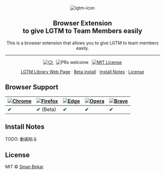 <div align="center">
  <br>
  
  ![lgtm-icon](https://github.com/a-company-jp/lgtm-browser-extention/assets/90055003/9867f4c5-4320-419a-802d-cc1db3b4d2c8)

  <h2>
    Browser Extension <br>
    to give LGTM to Team Members easily
    <br>
  </h2>
</div>

<p align="center">
  This is a browser extension that allows you to give LGTM to team members easily.
 </p>
<hr />

<div align="center" >
  <a href="https://github.com/sinanbekar/browser-extension-react-typescript-starter/actions">
    <img src="https://github.com/sinanbekar/browser-extension-react-typescript-starter/actions/workflows/ci.yml/badge.svg" alt="CI">
  </a>
    &nbsp;
  <a>
    <img src="https://img.shields.io/badge/PRs-welcome-brightgreen.svg" alt="PRs welcome">
  </a>
    &nbsp;
  <a href="https://github.com/sinanbekar/browser-extension-react-typescript-starter/blob/main/LICENSE">
    <img src="https://img.shields.io/apm/l/atomic-design-ui.svg" alt="MIT License">
  </a>

</div>

<p align="center">
  <a href="https://lgtm.a.shion.pro/">LGTM Library Web Page</a> ·
  <a href="https://github.com/a-company-jp/lgtm-browser-extention">Beta install</a> ·
  <a href="#install-notes">Install Notes</a> ·
  <a href="#license">License</a>
</p>

## Browser Support

| [![Chrome](https://raw.github.com/alrra/browser-logos/master/src/chrome/chrome_48x48.png)](/) | [![Firefox](https://raw.github.com/alrra/browser-logos/master/src/firefox/firefox_48x48.png)](/) | [![Edge](https://raw.github.com/alrra/browser-logos/master/src/edge/edge_48x48.png)](/) | [![Opera](https://raw.github.com/alrra/browser-logos/master/src/opera/opera_48x48.png)](/) | [![Brave](https://raw.github.com/alrra/browser-logos/master/src/brave/brave_48x48.png)](/) |
| --------------------------------------------------------------------------------------------- | ------------------------------------------------------------------------------------------------ | --------------------------------------------------------------------------------------- | ------------------------------------------------------------------------------------------ | ------------------------------------------------------------------------------------------ |
| ✔                                                                                             | ✔ (Beta)                                                                                         | ✔                                                                                       | ✔                                                                                          | ✔                                                                                          |

<!-- ## Quick Start
 -->

## Install Notes

TODO: 動画貼る

<!-- ## Contributing

This repository is following the [Conventional Commits](https://www.conventionalcommits.org/en/v1.0.0/) standard. -->

## License

MIT © [Sinan Bekar](https://sinan.engineer)
